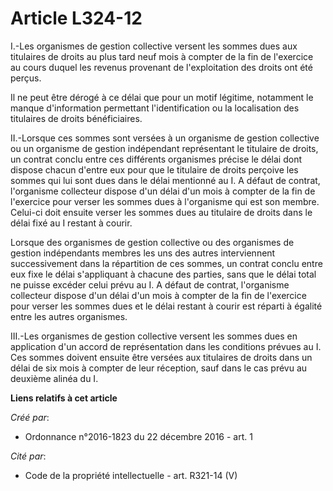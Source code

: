 # Article L324-12

I.-Les organismes de gestion collective versent les sommes dues aux titulaires de droits au plus tard neuf mois à compter de
la fin de l'exercice au cours duquel les revenus provenant de l'exploitation des droits ont été perçus. 

Il ne peut être dérogé à ce délai que pour un motif légitime, notamment le manque d'information permettant l'identification
ou la localisation des titulaires de droits bénéficiaires. 

II.-Lorsque ces sommes sont versées à un organisme de gestion collective ou un organisme de gestion indépendant représentant
le titulaire de droits, un contrat conclu entre ces différents organismes précise le délai dont dispose chacun d'entre eux
pour que le titulaire de droits perçoive les sommes qui lui sont dues dans le délai mentionné au I. A défaut de contrat,
l'organisme collecteur dispose d'un délai d'un mois à compter de la fin de l'exercice pour verser les sommes dues à
l'organisme qui est son membre. Celui-ci doit ensuite verser les sommes dues au titulaire de droits dans le délai fixé au I
restant à courir. 

Lorsque des organismes de gestion collective ou des organismes de gestion indépendants membres les uns des autres
interviennent successivement dans la répartition de ces sommes, un contrat conclu entre eux fixe le délai s'appliquant à
chacune des parties, sans que le délai total ne puisse excéder celui prévu au I. A défaut de contrat, l'organisme collecteur
dispose d'un délai d'un mois à compter de la fin de l'exercice pour verser les sommes dues et le délai restant à courir est
réparti à égalité entre les autres organismes. 

III.-Les organismes de gestion collective versent les sommes dues en application d'un accord de représentation dans les
conditions prévues au I. Ces sommes doivent ensuite être versées aux titulaires de droits dans un délai de six mois à compter
de leur réception, sauf dans le cas prévu au deuxième alinéa du I.

**Liens relatifs à cet article**

_Créé par_:

  - Ordonnance n°2016-1823 du 22 décembre 2016 - art. 1

_Cité par_:

  - Code de la propriété intellectuelle - art. R321-14 (V)
